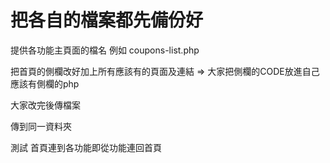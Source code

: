 # 把各自的檔案都先備份好

提供各功能主頁面的檔名 例如 coupons-list.php

把首頁的側欄改好加上所有應該有的頁面及連結<a> => 大家把側欄的CODE放進自己應該有側欄的php 

大家改完後傳檔案

傳到同一資料夾

測試 首頁連到各功能即從功能連回首頁
